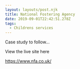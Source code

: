 ```yaml
---
layout: layouts/post.njk
title: National Fostering Agency
date: 2019-09-01T22:42:51.278Z
tags:
  - Childrens services
---
```

Case study to follow...

View the live site here

https://www.nfa.co.uk/
